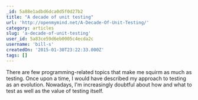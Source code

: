 ```yaml
---
_id: 5a88e1adbd6dca0d5f0d27b2
title: "A decade of unit testing"
url: 'http://openmymind.net/A-Decade-Of-Unit-Testing/'
category: articles
slug: 'a-decade-of-unit-testing'
user_id: 5a83ce59d6eb0005c4ecda2c
username: 'bill-s'
createdOn: '2015-01-30T23:22:33.000Z'
tags: []
---
```


There are few programming-related topics that make me squirm as much as testing. Once upon a time, I would have described my approach to testing as an evolution. Nowadays, I'm increasingly doubtful about how and what to test as well as the value of testing itself.
